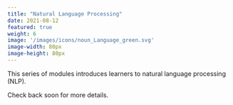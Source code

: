 ```yaml
---
title: "Natural Language Processing"
date: 2021-08-12
featured: true
weight: 6
image: '/images/icons/noun_Language_green.svg'
image-width: 80px
image-height: 80px
---
```


This series of modules introduces learners to natural language processing (NLP).

Check back soon for more details.
